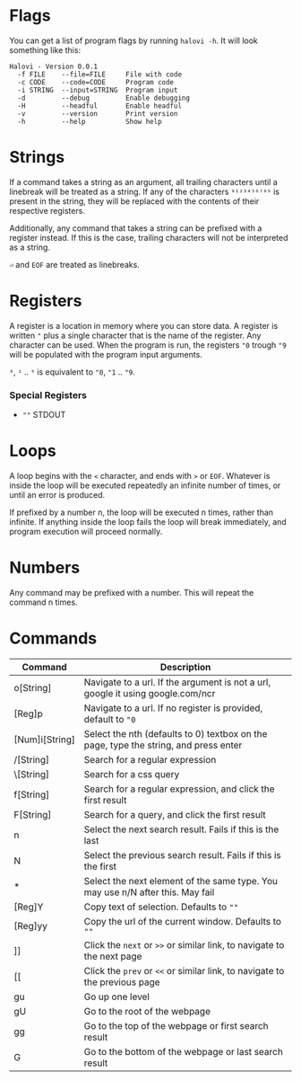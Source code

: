 # Flags

You can get a list of program flags by running `halovi -h`. It will look something like this:

```
Halovi - Version 0.0.1
  -f FILE    --file=FILE     File with code
  -c CODE    --code=CODE     Program code
  -i STRING  --input=STRING  Program input
  -d         --debug         Enable debugging
  -H         --headful       Enable headful
  -v         --version       Print version
  -h         --help          Show help
```

# Strings

If a command takes a string as an argument, all trailing characters until a linebreak will be treated as a string. If any of the characters `⁰¹²³⁴⁵⁶⁷⁸⁹` is present in the string, they will be replaced with the contents of their respective registers.

Additionally, any command that takes a string can be prefixed with a register instead. If this is the case, trailing characters will not be interpreted as a string.

`⏎` and `EOF` are treated as linebreaks.

# Registers

A register is a location in memory where you can store data. A register is written `"` plus a single character that is the name of the register. Any character can be used.
When the program is run, the registers `"0` trough `"9` will be populated with the program input arguments.

`⁰`, `¹` .. `⁹` is equivalent to `"0`, `"1` .. `"9`.

### Special Registers

* `""` STDOUT

# Loops

A loop begins with the `<` character, and ends with `>` or `EOF`. Whatever is inside the loop will be executed repeatedly an infinite number of times, or until an error is produced.

If prefixed by a number n, the loop will be executed n times, rather than infinite. If anything inside the loop fails the loop will break immediately, and program execution will proceed normally.

# Numbers

Any command may be prefixed with a number. This will repeat the command n times.

# Commands

| Command        | Description                                                                          |
|----------------|--------------------------------------------------------------------------------------|
| o[String]      | Navigate to a url. If the argument is not a url, google it using google.com/ncr      |
| [Reg]p         | Navigate to a url. If no register is provided, default to `"0`                       |
| [Num]i[String] | Select the nth (defaults to 0) textbox on the page, type the string, and press enter |
| /[String]      | Search for a regular expression                                                      |
| \\[String]     | Search for a css query                                                               |
| f[String]      | Search for a regular expression, and click the first result                          |
| F[String]      | Search for a query, and click the first result                                       |
| n              | Select the next search result. Fails if this is the last                             |
| N              | Select the previous search result. Fails if this is the first                        |
| *              | Select the next element of the same type. You may use n/N after this. May fail       |
| [Reg]Y         | Copy text of selection. Defaults to `""`                                             |
| [Reg]yy        | Copy the url of the current window. Defaults to `""`                                 |
| ]]             | Click the `next` or `>>` or similar link, to navigate to the next page               |
| [[             | Click the `prev` or `<<` or similar link, to navigate to the previous page           |
| gu             | Go up one level                                                                      |
| gU             | Go to the root of the webpage                                                        |
| gg             | Go to the top of the webpage or first search result                                  |
| G              | Go to the bottom of the webpage or last search result                                |
